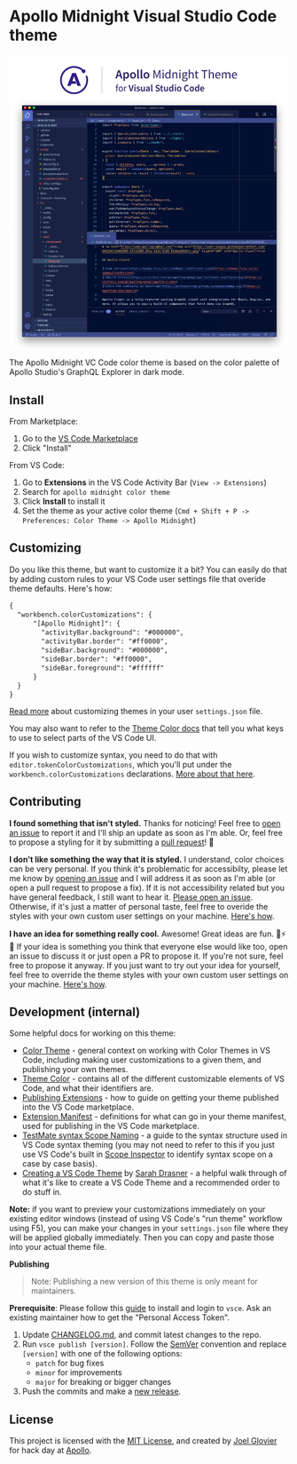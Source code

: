 # Apollo Midnight Visual Studio Code theme

![Screenshot of the Apollo Midnight VS Code theme](https://raw.githubusercontent.com/apollographql/apollo-midnight/master/screenshot.png)

The Apollo Midnight VC Code color theme is based on the color palette of Apollo Studio's GraphQL Explorer in dark mode.

## Install

From Marketplace:

1. Go to the [VS Code Marketplace](https://marketplace.visualstudio.com/items?itemName=jglovier.apollo-midnight-color-theme)
2. Click "Install"

From VS Code:

1. Go to **Extensions** in the VS Code Activity Bar (`View -> Extensions`)
2. Search for `apollo midnight color theme`
3. Click **Install** to install it
4. Set the theme as your active color theme (`Cmd + Shift + P -> Preferences: Color Theme -> Apollo Midnight`)

## Customizing

Do you like this theme, but want to customize it a bit? You can easily do that by adding custom rules to your VS Code user settings file that overide theme defaults. Here's how:

```
{
  "workbench.colorCustomizations": {
      "[Apollo Midnight]": {
        "activityBar.background": "#000000",
        "activityBar.border": "#ff0000",
        "sideBar.background": "#000000",
        "sideBar.border": "#ff0000",
        "sideBar.foreground": "#ffffff"
      }
  }
}
```

[Read more](https://code.visualstudio.com/api/extension-guides/color-theme#workbench-colors) about customizing themes in your user `settings.json` file.

You may also want to refer to the [Theme Color docs](https://code.visualstudio.com/api/references/theme-color#panel-colors) that tell you what keys to use to select parts of the VS Code UI. 

If you wish to customize syntax, you need to do that with `editor.tokenColorCustomizations`, which you'll put under the `workbench.colorCustomizations` declarations. [More about that here](https://code.visualstudio.com/api/extension-guides/color-theme#syntax-colors).

## Contributing

**I found something that isn't styled.** Thanks for noticing! Feel free to [open an issue](https://github.com/apollographql/apollo-midnight/issues) to report it and I'll ship an update as soon as I'm able. Or, feel free to propose a styling for it by submitting a [pull request](https://github.com/apollographql/apollo-midnight/pulls)! :tada:

**I don't like something the way that it is styled.** I understand, color choices can be very personal. If you think it's problematic for accessibilty, please let me know by [opening an issue](https://github.com/apollographql/apollo-midnight/issues) and I will address it as soon as I'm able (or open a pull request to propose a fix). If it is not accessibility related but you have general feedback, I still want to hear it. [Please open an issue](https://github.com/apollographql/apollo-midnight/issues). Otherwise, if it's just a matter of personal taste, feel free to overide the styles with your own custom user settings on your machine. [Here's how](https://code.visualstudio.com/api/extension-guides/color-theme#workbench-colors).

**I have an idea for something really cool.** Awesome! Great ideas are fun. :brain::zap::grinning: If your idea is something you think that everyone else would like too, open an issue to discuss it or just open a PR to propose it. If you're not sure, feel free to propose it anyway. If you just want to try out your idea for yourself, feel free to override the theme styles with your own custom user settings on your machine. [Here's how](https://code.visualstudio.com/api/extension-guides/color-theme#workbench-colors).

## Development (internal)

Some helpful docs for working on this theme:
- [Color Theme](https://code.visualstudio.com/api/extension-guides/color-theme) - general context on working with Color Themes in VS Code, including making user customizations to a given them, and publishing your own themes.
- [Theme Color](https://code.visualstudio.com/api/references/theme-color) - contains all of the different customizable elements of VS Code, and what their identifiers are.
- [Publishing Extensions](https://code.visualstudio.com/api/working-with-extensions/publishing-extension) - how to guide on getting your theme published into the VS Code marketplace.
- [Extension Manifest](https://code.visualstudio.com/api/references/extension-manifest) - definitions for what can go in your theme manifest, used for publishing in the VS Code marketplace.
- [TestMate syntax Scope Naming](https://www.sublimetext.com/docs/3/scope_naming.html) - a guide to the syntax structure used in VS Code syntax theming (you may not need to refer to this if you just use VS Code's built in [Scope Inspector](https://code.visualstudio.com/api/language-extensions/syntax-highlight-guide#scope-inspector) to identify syntax scope on a case by case basis).
- [Creating a VS Code Theme](https://css-tricks.com/creating-a-vs-code-theme/) by [Sarah Drasner](https://github.com/sdras) - a helpful walk through of what it's like to create a VS Code Theme and a recommended order to do stuff in.

**Note:** if you want to preview your customizations immediately on your existing editor windows (instead of using VS Code's "run theme" workflow using F5), you can make your changes in your `settings.json` file where they will be applied globally immediately. Then you can copy and paste those into your actual theme file.

**Publishing**
> Note: Publishing a new version of this theme is only meant for maintainers.

**Prerequisite**: Please follow this [guide](https://code.visualstudio.com/api/working-with-extensions/publishing-extension) to install and login to `vsce`. Ask an existing maintainer how to get the "Personal Access Token".

1. Update [CHANGELOG.md](https://github.com/apollographql/apollo-midnight/blob/master/CHANGELOG.md), and commit latest changes to the repo.
3. Run `vsce publish [version]`. Follow the [SemVer](https://semver.org) convention and replace `[version]` with one of the following  options:
    - `patch` for bug fixes
    - `minor` for improvements
    - `major` for breaking or bigger changes
4. Push the commits and make a [new release](https://github.com/apollographql/apollo-midnight/releases/new).

## License

This project is licensed with the [MIT License](https://github.com/apollographql/apollo-midnight/blob/master/LICENSE), and created by [Joel Glovier](http://github.com/jglovier) for hack day at [Apollo](https://www.apollographql.com/careers).